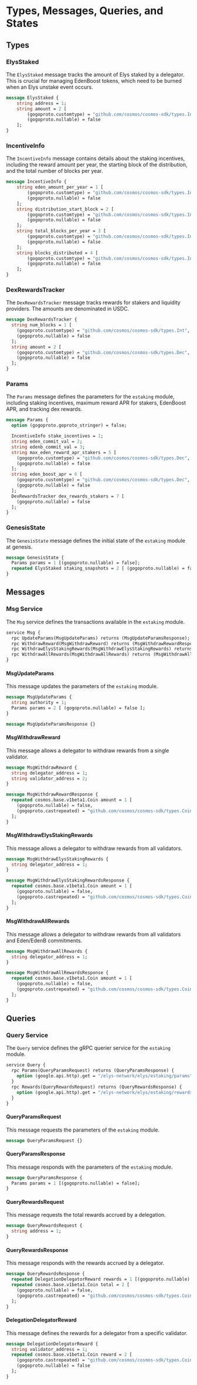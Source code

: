 <!--
order: 4
-->

# Types, Messages, Queries, and States

## Types

### ElysStaked

The `ElysStaked` message tracks the amount of Elys staked by a delegator. This is crucial for managing EdenBoost tokens, which need to be burned when an Elys unstake event occurs.

```proto
message ElysStaked {
    string address = 1;
    string amount = 2 [
        (gogoproto.customtype) = "github.com/cosmos/cosmos-sdk/types.Int",
        (gogoproto.nullable) = false
    ];
}
```

### IncentiveInfo

The `IncentiveInfo` message contains details about the staking incentives, including the reward amount per year, the starting block of the distribution, and the total number of blocks per year.

```proto
message IncentiveInfo {
    string eden_amount_per_year = 1 [
        (gogoproto.customtype) = "github.com/cosmos/cosmos-sdk/types.Int",
        (gogoproto.nullable) = false
    ];
    string distribution_start_block = 2 [
        (gogoproto.customtype) = "github.com/cosmos/cosmos-sdk/types.Int",
        (gogoproto.nullable) = false
    ];
    string total_blocks_per_year = 3 [
        (gogoproto.customtype) = "github.com/cosmos/cosmos-sdk/types.Int",
        (gogoproto.nullable) = false
    ];
    string blocks_distributed = 4 [
        (gogoproto.customtype) = "github.com/cosmos/cosmos-sdk/types.Int",
        (gogoproto.nullable) = false
    ];
}
```

### DexRewardsTracker

The `DexRewardsTracker` message tracks rewards for stakers and liquidity providers. The amounts are denominated in USDC.

```proto
message DexRewardsTracker {
  string num_blocks = 1 [
    (gogoproto.customtype) = "github.com/cosmos/cosmos-sdk/types.Int",
    (gogoproto.nullable) = false
  ];
  string amount = 2 [
    (gogoproto.customtype) = "github.com/cosmos/cosmos-sdk/types.Dec",
    (gogoproto.nullable) = false
  ];
}
```

### Params

The `Params` message defines the parameters for the `estaking` module, including staking incentives, maximum reward APR for stakers, EdenBoost APR, and tracking dex rewards.

```proto
message Params {
  option (gogoproto.goproto_stringer) = false;

  IncentiveInfo stake_incentives = 1;
  string eden_commit_val = 2;
  string edenb_commit_val = 3;
  string max_eden_reward_apr_stakers = 5 [
    (gogoproto.customtype) = "github.com/cosmos/cosmos-sdk/types.Dec",
    (gogoproto.nullable) = false
  ];
  string eden_boost_apr = 6 [
    (gogoproto.customtype) = "github.com/cosmos/cosmos-sdk/types.Dec",
    (gogoproto.nullable) = false
  ];
  DexRewardsTracker dex_rewards_stakers = 7 [
    (gogoproto.nullable) = false
  ];
}
```

### GenesisState

The `GenesisState` message defines the initial state of the `estaking` module at genesis.

```proto
message GenesisState {
  Params params = 1 [(gogoproto.nullable) = false];
  repeated ElysStaked staking_snapshots = 2 [ (gogoproto.nullable) = false ];
}
```

## Messages

### Msg Service

The `Msg` service defines the transactions available in the `estaking` module.

```proto
service Msg {
  rpc UpdateParams(MsgUpdateParams) returns (MsgUpdateParamsResponse);
  rpc WithdrawReward(MsgWithdrawReward) returns (MsgWithdrawRewardResponse);
  rpc WithdrawElysStakingRewards(MsgWithdrawElysStakingRewards) returns (MsgWithdrawElysStakingRewardsResponse);
  rpc WithdrawAllRewards(MsgWithdrawAllRewards) returns (MsgWithdrawAllRewardsResponse);
}
```

#### MsgUpdateParams

This message updates the parameters of the `estaking` module.

```proto
message MsgUpdateParams {
  string authority = 1;
  Params params = 2 [ (gogoproto.nullable) = false ];
}

message MsgUpdateParamsResponse {}
```

#### MsgWithdrawReward

This message allows a delegator to withdraw rewards from a single validator.

```proto
message MsgWithdrawReward {
  string delegator_address = 1;
  string validator_address = 2;
}

message MsgWithdrawRewardResponse {
  repeated cosmos.base.v1beta1.Coin amount = 1 [
    (gogoproto.nullable) = false,
    (gogoproto.castrepeated) = "github.com/cosmos/cosmos-sdk/types.Coins"
  ];
}
```

#### MsgWithdrawElysStakingRewards

This message allows a delegator to withdraw rewards from all validators.

```proto
message MsgWithdrawElysStakingRewards {
  string delegator_address = 1;
}

message MsgWithdrawElysStakingRewardsResponse {
  repeated cosmos.base.v1beta1.Coin amount = 1 [
    (gogoproto.nullable) = false,
    (gogoproto.castrepeated) = "github.com/cosmos/cosmos-sdk/types.Coins"
  ];
}
```

#### MsgWithdrawAllRewards

This message allows a delegator to withdraw rewards from all validators and Eden/EdenB commitments.

```proto
message MsgWithdrawAllRewards {
  string delegator_address = 1;
}

message MsgWithdrawAllRewardsResponse {
  repeated cosmos.base.v1beta1.Coin amount = 1 [
    (gogoproto.nullable) = false,
    (gogoproto.castrepeated) = "github.com/cosmos/cosmos-sdk/types.Coins"
  ];
}
```

## Queries

### Query Service

The `Query` service defines the gRPC querier service for the `estaking` module.

```proto
service Query {
  rpc Params(QueryParamsRequest) returns (QueryParamsResponse) {
    option (google.api.http).get = "/elys-network/elys/estaking/params";
  }
  rpc Rewards(QueryRewardsRequest) returns (QueryRewardsResponse) {
    option (google.api.http).get = "/elys-network/elys/estaking/rewards/{address}";
  }
}
```

#### QueryParamsRequest

This message requests the parameters of the `estaking` module.

```proto
message QueryParamsRequest {}
```

#### QueryParamsResponse

This message responds with the parameters of the `estaking` module.

```proto
message QueryParamsResponse {
  Params params = 1 [(gogoproto.nullable) = false];
}
```

#### QueryRewardsRequest

This message requests the total rewards accrued by a delegation.

```proto
message QueryRewardsRequest {
  string address = 1;
}
```

#### QueryRewardsResponse

This message responds with the rewards accrued by a delegator.

```proto
message QueryRewardsResponse {
  repeated DelegationDelegatorReward rewards = 1 [(gogoproto.nullable) = false];
  repeated cosmos.base.v1beta1.Coin total = 2 [
    (gogoproto.nullable) = false,
    (gogoproto.castrepeated) = "github.com/cosmos/cosmos-sdk/types.Coins"
  ];
}
```

#### DelegationDelegatorReward

This message defines the rewards for a delegator from a specific validator.

```proto
message DelegationDelegatorReward {
  string validator_address = 1;
  repeated cosmos.base.v1beta1.Coin reward = 2 [
    (gogoproto.castrepeated) = "github.com/cosmos/cosmos-sdk/types.Coins",
    (gogoproto.nullable) = false
  ];
}
```
